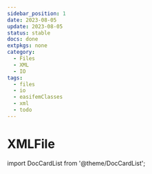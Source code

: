 ```yaml
---
sidebar_position: 1
date: 2023-08-05   
update: 2023-08-05 
status: stable
docs: done
extpkgs: none
category: 
  - Files
  - XML
  - IO
tags: 
  - files
  - io
  - easifemClasses
  - xml
  - todo
---
```



# XMLFile

import DocCardList from '@theme/DocCardList';

<DocCardList />
